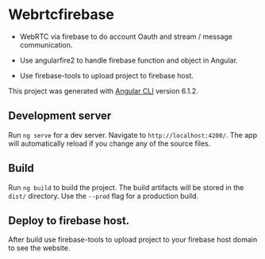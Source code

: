 # Webrtcfirebase

- WebRTC via firebase to do account Oauth and stream / message communication.

- Use angularfire2 to handle firebase function and object in Angular.

- Use firebase-tools to upload project to firebase host.


This project was generated with [Angular CLI](https://github.com/angular/angular-cli) version 6.1.2.

## Development server

Run `ng serve` for a dev server. Navigate to `http://localhost:4200/`. The app will automatically reload if you change any of the source files.

## Build

Run `ng build` to build the project. The build artifacts will be stored in the `dist/` directory. Use the `--prod` flag for a production build.

## Deploy to firebase host.

After build use firebase-tools to upload project to your firebase host domain to see the website.
